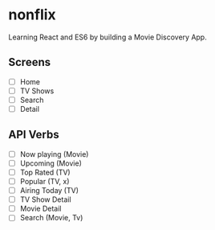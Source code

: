 # nonflix

Learning React and ES6 by building a Movie Discovery App.

## Screens

- [ ] Home
- [ ] TV Shows
- [ ] Search
- [ ] Detail

## API Verbs

- [ ] Now playing (Movie)
- [ ] Upcoming (Movie)
- [ ] Top Rated (TV)
- [ ] Popular (TV, x)
- [ ] Airing Today (TV)
- [ ] TV Show Detail
- [ ] Movie Detail
- [ ] Search (Movie, Tv)
